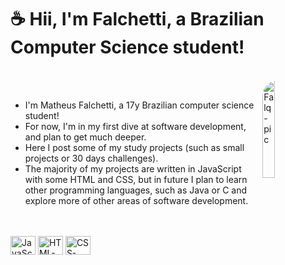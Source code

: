# ☕ Hii, I'm Falchetti, a Brazilian Computer Science student! 

<div><br>
    <img width="20%" align="right" alt="Falq-pic" style="border-radius: 25px;" src="https://github.com/falqtte.png">
</div>
<br>

- I'm Matheus Falchetti, a 17y Brazilian computer science student!
- For now, I'm in my first dive at software development, and plan to get much deeper.
- Here I post some of my study projects (such as small projects or 30 days challenges).
- The majority of my projects are written in JavaScript with some HTML and CSS, but in future I plan to learn other programming languages, such as Java or C and explore more of other areas of software development.

<br>
<br>
<div>
   <img alt="JavaScript-Icon" height="30" width="40" src="https://cdn.jsdelivr.net/gh/devicons/devicon/icons/javascript/javascript-plain.svg">       
   <img alt="HTML-Icon" height="30" width="40" src="https://cdn.jsdelivr.net/gh/devicons/devicon/icons/html5/html5-plain.svg">
   <img alt="CSS-Icon" height="30" width="40" src="https://cdn.jsdelivr.net/gh/devicons/devicon/icons/css3/css3-plain.svg">
</div>
